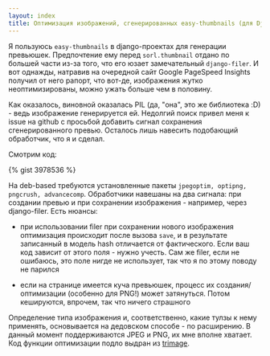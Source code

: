 ```yaml
---
layout: index
title: Оптимизация изображений, сгенерированных easy-thumbnails (для Django)
---
```


Я  пользуюсь  `easy-thumbnails`  в  django-проектах  для  генерации  превьюшек.
Предпочтение ему перед `sorl.thumbnail` отдано по большей части из-за того, что
его юзает  замечательный `django-filer`. И  вот однажды, натравив  на очередной
сайт Google PageSpeed Insights получил  от него рапорт, что вот-де, изображения
жутко неоптимизированы, можно ужать больше чем в половину.

Как оказалось, виновной оказалась PIL (да,  "она", это же библиотека :D) - ведь
изображение генерируется  ей. Недолгий поиск  привел меня  к issue на  github с
просьбой  добавить сигнал  сохранения  сгенерированного  превью. Осталось  лишь
навесить подобающий обработчик, что я и сделал.

Смотрим код:

{% gist 3978536 %}

На  deb-based требуются  установленные  пакеты  `jpegoptim, optipng,  pngcrush,
advancecomp`. Обработчики  навешаны на два  сигнала: при создании превью  и при
сохранении изображения - например, через django-filer. Есть нюансы:

-  при  использовании  filer  при  сохранении  нового  изображения  оптимизация
происходит  после  вызова `save`,  и  в  результате  записанный в  модель  hash
отличается от фактического. Если ваш код  зависит от этого поля - нужно учесть.
Сам же  filer, если не  ошибаюсь, это  поле нигде не  использует, так что  я по
этому поводу не парился

-  если на  странице имеется  куча превьюшек,  процесс их  создания/оптимизации
(особенно для PNG!) может затянуться. Потом кешируются, впрочем, так что ничего
страшного

Определение типа изображения  и, соответственно, какие тулзы  к нему применять,
основывается  на   дедовском  способе   -  по   расширению.  В   данный  момент
поддерживаются JPEG и PNG, их мне вполне хватает. Код функции оптимизации подло
выдран из [trimage][].



[trimage]: http://trimage.org/
